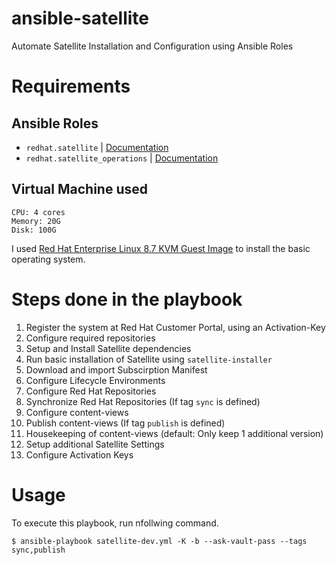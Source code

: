 # ansible-satellite
Automate Satellite Installation and Configuration using Ansible Roles

# Requirements
## Ansible Roles
- `redhat.satellite` | [Documentation](https://console.redhat.com/ansible/automation-hub/repo/published/redhat/satellite/docs/)
- `redhat.satellite_operations` | [Documentation](https://console.redhat.com/ansible/automation-hub/repo/published/redhat/satellite_operations/docs/)

## Virtual Machine used
```
CPU: 4 cores
Memory: 20G
Disk: 100G
```

I used [Red Hat Enterprise Linux 8.7 KVM Guest Image](https://access.redhat.com/downloads/content/479/ver=/rhel---8/8.7/x86_64/product-software) to install the basic operating system.

# Steps done in the playbook
1. Register the system at Red Hat Customer Portal, using an Activation-Key
2. Configure required repositories
3. Setup and Install Satellite dependencies
4. Run basic installation of Satellite using `satellite-installer`
5. Download and import Subscirption Manifest
6. Configure Lifecycle Environments
7. Configure Red Hat Repositories
8. Synchronize Red Hat Repositories (If tag `sync` is defined)
9. Configure content-views
10. Publish content-views  (If tag `publish` is defined)
11. Housekeeping of content-views (default: Only keep 1 additional version)
12. Setup additional Satellite Settings
13. Configure Activation Keys


# Usage
To execute this playbook, run nfollwing command.
```
$ ansible-playbook satellite-dev.yml -K -b --ask-vault-pass --tags sync,publish 
```
